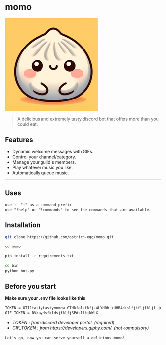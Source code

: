 # momo

<img src="logo.jpeg" alt="logo" width = "300" height= "auto" ><br>

> A delicious and extremely tasty discord bot that offers more than you could eat.

## Features

- Dynamic welcome messages with GIFs.  
- Control your channel/category.
- Manage your guild's members.
- Play whatever music you like.
- Automatically queue music.

-----

## Uses

```
use :  "!" as a command prefix
use "!help" or "!commands" to see the commands that are available.
```




## Installation

```sh
git clone https://github.com/ostrich-egg/momo.git
```

```sh
cd momo

```

```sh
pip install -r requirements.txt
```

```sh
cd bin
python bot.py
```


## Before you start

**Make sure your .env file looks like this**<br>

```sh
TOKEN = OTI1tastytastymomow.GTdkfalsfkfj.4LYH0h_xUHB4dkslfjkfljfkljf_joD1Z0tka4VQ
GIF_TOKEN = DVkaydsfkldsjfklfjSPdslfkjkWLX

```

- *TOKEN : from discord developer portal.    (required)*<br>
- *GIF_TOKEN : from https://developers.giphy.com/.    (not compulsory)*<br>

`Let's go, now you can serve yourself a delicious momo!`

